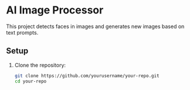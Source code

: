 # AI Image Processor

This project detects faces in images and generates new images based on text prompts.

## Setup

1. Clone the repository:
   ```sh
   git clone https://github.com/yourusername/your-repo.git
   cd your-repo
